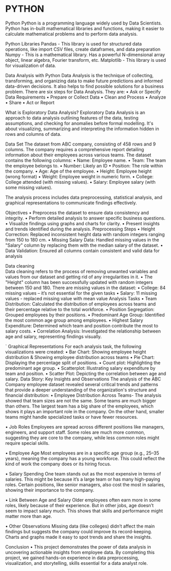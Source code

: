 # PYTHON
Python
Python is a programming language widely used by Data Scientists.
Python has in-built mathematical libraries and functions, making it easier to calculate mathematical problems and to perform data analysis.


Python Libraries
Pandas - This library is used for structured data operations, like import CSV files, create dataframes, and data preparation
Numpy - This is a mathematical library. Has a powerful N-dimensional array object, linear algebra, Fourier transform, etc.
Matplotlib - This library is used for visualization of data.

Data Analysis with Python 
Data Analysis is the technique of collecting, transforming, and organizing data to make future predictions and informed data-driven decisions. It also helps to find possible solutions for a business problem. There are six steps for Data Analysis. They are: 
•	Ask or Specify Data Requirements
•	Prepare or Collect Data
•	Clean and Process
•	Analyze
•	Share
•	Act or Report


What is Exploratory Data Analysis?
Exploratory Data Analysis is an approach to data analysis outlining features of the data, testing assumptions, and checking for anomalies before formal modelling. It's about visualizing, summarizing and interpreting the information hidden in rows and columns of data.


Data Set
The dataset from ABC company, consisting of 458 rows and 9 columns. The company requires a comprehensive report detailing information about their employees across various teams. The dataset contains the following columns:
•	Name: Employee name.
•	Team: The team the employee belongs to.
•	Number: Likely an ID 
•	Position: The role within the company.
•	Age: Age of the employee.
•	Height: Employee height (wrong format)
•	Weight: Employee weight in numeric form.
•	College: College attended (with missing values).
•	Salary: Employee salary (with some missing values).

The analysis process includes data preprocessing, statistical analysis, and graphical representations to communicate findings effectively.

Objectives
•	Preprocess the dataset to ensure data consistency and integrity.
•	Perform detailed analysis to answer specific business questions.
•	Visualize findings using graphs and charts for clarity.
•	Present insights and trends identified during the analysis.
Preprocessing Steps
•	Height Correction: Replaced inconsistent height data with random integers ranging from 150 to 180 cm.
•	Missing Salary Data: Handled missing values in the "Salary" column by replacing them with the median salary of the dataset.
•	Data Validation: Ensured all columns contain consistent and valid data for analysis

Data cleaning  
Data cleaning refers to the process of removing unwanted variables and values from our dataset and getting rid of any irregularities in it.
•	The "Height" column has been successfully updated with random integers between 150 and 180. 
There are missing values in the dataset:
•	College: 84 missing values – it’s not essential for the given tasks
•	Salary: 11 missing values - replaced missing value with mean value
Analysis Tasks
•	Team Distribution: Calculated the distribution of employees across teams and their percentage relative to the total workforce.
•	Position Segregation: Grouped employees by their positions.
•	Predominant Age Group: Identified the most common age group among employees.
•	Highest Salary Expenditure: Determined which team and position contribute the most to salary costs.
•	Correlation Analysis: Investigated the relationship between age and salary, representing findings visually.

`
Graphical Representations
For each analysis task, the following visualizations were created:
•	Bar Chart: Showing employee height distribution & Showing employee distribution across teams
•	Pie Chart: Displaying the percentage split of positions.
•	Count plot: Highlighting the predominant age group.
•	Scatterplot: Illustrating salary expenditure by team and position.
•	Scatter Plot: Depicting the correlation between age and salary.
Data Story: Key Insights and Observations
The analysis of the ABC Company employee dataset revealed several critical trends and patterns that provide a deeper understanding of the organization's structure and financial distribution:
•	Employee Distribution Across Teams- 
The analysis showed that team sizes are not the same. Some teams are much bigger than others. The largest team has a big share of the employees, which shows it plays an important role in the company. On the other hand, smaller teams might handle specialized tasks or have fewer resources.

•	Job Roles
Employees are spread across different positions like managers, engineers, and support staff. Some roles are much more common, suggesting they are core to the company, while less common roles might require special skills.

•	Employee Age
Most employees are in a specific age group (e.g., 25–35 years), meaning the company has a young workforce. This could reflect the kind of work the company does or its hiring focus.

•	Salary Spending
One team stands out as the most expensive in terms of salaries. This might be because it’s a large team or has many high-paying roles. Certain positions, like senior managers, also cost the most in salaries, showing their importance to the company.

•	Link Between Age and Salary
Older employees often earn more in some roles, likely because of their experience. But in other jobs, age doesn’t seem to impact salary much. This shows that skills and performance might matter more than age.

•	Other Observations
Missing data (like colleges) didn’t affect the main findings but suggests the company could improve its record-keeping.
Charts and graphs made it easy to spot trends and share the insights.

Conclusion
•	This project demonstrates the power of data analysis in uncovering actionable insights from employee data. By completing this project, we gained hands-on experience in data preprocessing, visualization, and storytelling, skills essential for a data analyst role.


